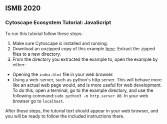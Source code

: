 ## ISMB 2020

### Cytoscape Ecosystem Tutorial: JavaScript

To run this tutorial follow these steps:

1. Make sure Cytoscape is installed and running.
2. Download an unzipped copy of this example [here](https://github.com/cytoscape/cytoscape-automation/tree/master/for-scripters/JavaScript/ismb-2020-webpage-example/dist). Extract the zipped files to a new directory.
3. From the directory you extracted the example to, open the example by either:
  - Opening the `index.html` file in your web browser.
  - Using a web-server, such as python's http.server. This will behave more like an actual web page would, and is more useful for web development. To do this, open a terminal, go to the example directory, and use the following command:`sudo python3 -m http.server 80`. In your web browser go to `localhost`. 

After these steps, the tutorial text should appear in your web browser, and you will be ready to follow the included instructions there.

